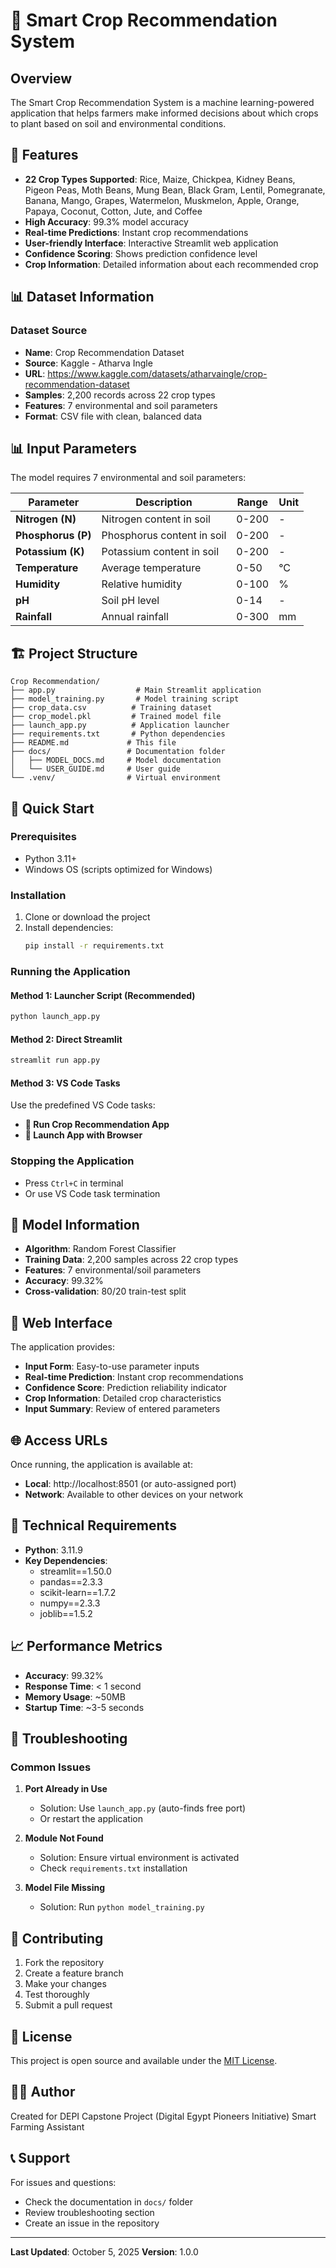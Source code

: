 # 🌾 Smart Crop Recommendation System

## Overview
The Smart Crop Recommendation System is a machine learning-powered application that helps farmers make informed decisions about which crops to plant based on soil and environmental conditions.

## 🎯 Features
- **22 Crop Types Supported**: Rice, Maize, Chickpea, Kidney Beans, Pigeon Peas, Moth Beans, Mung Bean, Black Gram, Lentil, Pomegranate, Banana, Mango, Grapes, Watermelon, Muskmelon, Apple, Orange, Papaya, Coconut, Cotton, Jute, and Coffee
- **High Accuracy**: 99.3% model accuracy
- **Real-time Predictions**: Instant crop recommendations
- **User-friendly Interface**: Interactive Streamlit web application
- **Confidence Scoring**: Shows prediction confidence level
- **Crop Information**: Detailed information about each recommended crop

## 📊 Dataset Information

### Dataset Source
- **Name**: Crop Recommendation Dataset
- **Source**: Kaggle - Atharva Ingle
- **URL**: https://www.kaggle.com/datasets/atharvaingle/crop-recommendation-dataset
- **Samples**: 2,200 records across 22 crop types
- **Features**: 7 environmental and soil parameters
- **Format**: CSV file with clean, balanced data

## 📊 Input Parameters
The model requires 7 environmental and soil parameters:

| Parameter | Description | Range | Unit |
|-----------|-------------|-------|------|
| **Nitrogen (N)** | Nitrogen content in soil | 0-200 | - |
| **Phosphorus (P)** | Phosphorus content in soil | 0-200 | - |
| **Potassium (K)** | Potassium content in soil | 0-200 | - |
| **Temperature** | Average temperature | 0-50 | °C |
| **Humidity** | Relative humidity | 0-100 | % |
| **pH** | Soil pH level | 0-14 | - |
| **Rainfall** | Annual rainfall | 0-300 | mm |

## 🏗️ Project Structure
```
Crop Recommendation/
├── app.py                  # Main Streamlit application
├── model_training.py       # Model training script
├── crop_data.csv          # Training dataset
├── crop_model.pkl         # Trained model file
├── launch_app.py          # Application launcher
├── requirements.txt       # Python dependencies
├── README.md             # This file
├── docs/                 # Documentation folder
│   ├── MODEL_DOCS.md     # Model documentation
│   └── USER_GUIDE.md     # User guide
└── .venv/                # Virtual environment
```

## 🚀 Quick Start

### Prerequisites
- Python 3.11+
- Windows OS (scripts optimized for Windows)

### Installation
1. Clone or download the project
2. Install dependencies:
   ```bash
   pip install -r requirements.txt
   ```

### Running the Application

#### Method 1: Launcher Script (Recommended)
```bash
python launch_app.py
```

#### Method 2: Direct Streamlit
```bash
streamlit run app.py
```

#### Method 3: VS Code Tasks
Use the predefined VS Code tasks:
- **🌾 Run Crop Recommendation App**
- **🚀 Launch App with Browser**

### Stopping the Application
- Press `Ctrl+C` in terminal
- Or use VS Code task termination

## 🧠 Model Information
- **Algorithm**: Random Forest Classifier
- **Training Data**: 2,200 samples across 22 crop types
- **Features**: 7 environmental/soil parameters
- **Accuracy**: 99.32%
- **Cross-validation**: 80/20 train-test split

## 📱 Web Interface
The application provides:
- **Input Form**: Easy-to-use parameter inputs
- **Real-time Prediction**: Instant crop recommendations
- **Confidence Score**: Prediction reliability indicator
- **Crop Information**: Detailed crop characteristics
- **Input Summary**: Review of entered parameters

## 🌐 Access URLs
Once running, the application is available at:
- **Local**: http://localhost:8501 (or auto-assigned port)
- **Network**: Available to other devices on your network

## 🔧 Technical Requirements
- **Python**: 3.11.9
- **Key Dependencies**:
  - streamlit==1.50.0
  - pandas==2.3.3
  - scikit-learn==1.7.2
  - numpy==2.3.3
  - joblib==1.5.2

## 📈 Performance Metrics
- **Accuracy**: 99.32%
- **Response Time**: < 1 second
- **Memory Usage**: ~50MB
- **Startup Time**: ~3-5 seconds

## 🐛 Troubleshooting

### Common Issues
1. **Port Already in Use**
   - Solution: Use `launch_app.py` (auto-finds free port)
   - Or restart the application

2. **Module Not Found**
   - Solution: Ensure virtual environment is activated
   - Check `requirements.txt` installation

3. **Model File Missing**
   - Solution: Run `python model_training.py`

## 🤝 Contributing
1. Fork the repository
2. Create a feature branch
3. Make your changes
4. Test thoroughly
5. Submit a pull request

## 📄 License
This project is open source and available under the [MIT License](LICENSE).

## 👨‍💻 Author
Created for DEPI Capstone Project (Digital Egypt Pioneers Initiative) Smart Farming Assistant

## 📞 Support
For issues and questions:
- Check the documentation in `docs/` folder
- Review troubleshooting section
- Create an issue in the repository

---
**Last Updated**: October 5, 2025
**Version**: 1.0.0